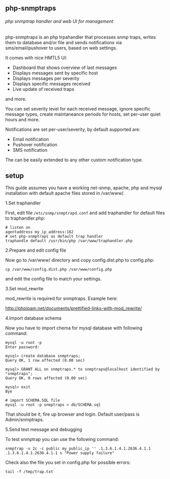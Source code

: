 ## php-snmptraps

###### php snmptrap handler and web UI for management

php-snmptraps is an php trpahandler that processes snmp traps, writes them to database and/or file and sends
notifications via sms/email/pushover to users, based on web settings.

It comes with nice HMTL5 UI:
* Dashboard that shows overview of last messages
* Displays messages sent by specific host
* Displays messages per severity
* Displays specific messages received
* Live update of received traps

and more.

You can set severity level for each received message, ignore specific message types, create maintaneance periods
for hosts, set per-user quiet hours and more.


Notifications are set per-user/severity, by default aupported are:
* Email notification
* Pushover notification
* SMS notification

The can be easily extended to any other custom notification type.


## setup

This guide assumes you have a working net-snmp, apache, php and mysql installation with default apache files stored
 in /var/www/.

1.Set traphandler

First, edit file `/etc/snmp/snmptrapd.conf` and add traphandler for default files to traphandler.php:

```
# listen on
agentaddress my_ip_address:162
# set php-snmptraps as default trap handler
traphandle default /usr/bin/php /var/www/traphandler.php
``` 

2.Prepare and edit config file

Now go to /var/www/ directory and copy config.dist.php to config.php:
```
cp /var/www/config.dist.php /var/www/config.php
``` 
and edit the config file to match your settings. 


3.Set mod_rewrite

mod_rewrite is required for snmptraps. Example here:

http://phpipam.net/documents/prettified-links-with-mod_rewrite/

4.Import database schema

Now you have to import chema for mysql database with following command:

```
mysql -u root -p
Enter password:

mysql> create database snmptraps;
Query OK, 1 row affected (0.00 sec)

mysql> GRANT ALL on snmptraps.* to snmptraps@localhost identified by "snmptraps";
Query OK, 0 rows affected (0.00 sec)

mysql> exit
Bye

# import SCHEMA.SQL file
mysql -u root -p snmptraps < db/SCHEMA.sql
```

That should be it, fire up browser and login. Default user/pass is Admin/snmptraps.


5.Send test message and debugging

To test snmptrap you can use the following command:

```snmptrap -v 2c -c public my_public_ip '' .1.3.6.1.4.1.2636.4.1.1 .1.3.6.1.4.1.2636.4.1.1 s "Power supply failure"``` 

Check also the file you set in config.php for possible errors:

```tail -f /tmp/trap.txt```


